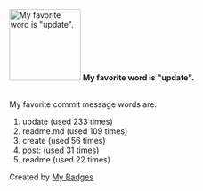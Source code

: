 <img src="https://my-badges.github.io/my-badges/favorite-word.png" alt="My favorite word is &quot;update&quot;." title="My favorite word is &quot;update&quot;." width="128">
<strong>My favorite word is &quot;update&quot;.</strong>
<br><br>

My favorite commit message words are:

1. update (used 233 times)
2. readme.md (used 109 times)
3. create (used 56 times)
4. post: (used 31 times)
5. readme (used 22 times)


Created by <a href="https://github.com/my-badges/my-badges">My Badges</a>